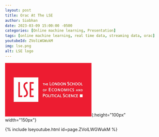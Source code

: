 ```yaml
---
layout: post
title: Orac At The LSE
author: Siobhan 
date: 2023-03-09 15:00:00 -0500
categories: [Online machine learning, Presentation]
tags: [online machine learning, real time data, streaming data, orac]
youtubeId: ZVolLWGWukM
img: lse.png
alt: LSE logo
---
```


![LSE logo](/lse.png){:height="100px" width="150px"}

{% include lseyoutube.html id=page.ZVolLWGWukM %}